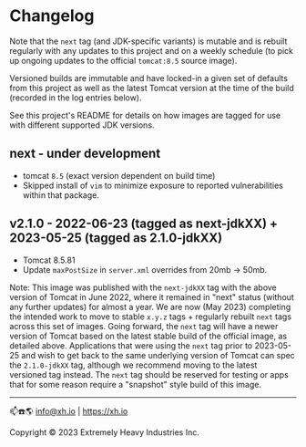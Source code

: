 # Changelog

Note that the `next` tag (and JDK-specific variants) is mutable and is rebuilt regularly with any updates to this
project and on a weekly schedule (to pick up ongoing updates to the official `tomcat:8.5` source image).

Versioned builds are immutable and have locked-in a given set of defaults from this project as well as the latest Tomcat
version at the time of the build (recorded in the log entries below).

See this project's README for details on how images are tagged for use with different supported JDK versions.

## next - under development

* tomcat `8.5` (exact version dependent on build time)
* Skipped install of `vim` to minimize exposure to reported vulnerabilities within that package.

## v2.1.0 - 2022-06-23 (tagged as next-jdkXX) + 2023-05-25 (tagged as 2.1.0-jdkXX)

* Tomcat 8.5.81
* Update `maxPostSize` in `server.xml` overrides from 20mb -> 50mb.

Note: This image was published with the `next-jdkXX` tag with the above version of Tomcat in June 2022, where it
remained in "next" status (without any further updates) for almost a year. We are now (May 2023) completing the intended
work to move to stable `x.y.z` tags + regularly rebuilt `next` tags across this set of images. Going forward, the `next`
tag will have a newer version of Tomcat based on the latest stable build of the official image, as detailed above.
Applications that were using the `next` tag prior to 2023-05-25 and wish to get back to the same underlying version
of Tomcat can spec the `2.1.0-jdkXX` tag, although we recommend moving to the latest versioned tag instead. The `next`
tag should be reserved for testing or apps that for some reason require a "snapshot" style build of this image.


------------------------------------------

📫☎️🌎 info@xh.io | <https://xh.io>

Copyright © 2023 Extremely Heavy Industries Inc.
